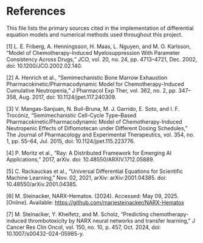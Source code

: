# References

This file lists the primary sources cited in the implementation of
differential equation models and numerical methods used throughout this project.

[1] L. E. Friberg, A. Henningsson, H. Maas, L. Nguyen, and M. O. Karlsson, “Model of Chemotherapy-Induced Myelosuppression With Parameter Consistency Across Drugs,” JCO, vol. 20, no. 24, pp. 4713–4721, Dec. 2002, doi: 10.1200/JCO.2002.02.140.

[2] A. Henrich et al., “Semimechanistic Bone Marrow Exhaustion Pharmacokinetic/Pharmacodynamic Model for Chemotherapy-Induced Cumulative Neutropenia,” J Pharmacol Exp Ther, vol. 362, no. 2, pp. 347–358, Aug. 2017, doi: 10.1124/jpet.117.240309.

[3] V. Mangas-Sanjuan, N. Buil-Bruna, M. J. Garrido, E. Soto, and I. F. Trocóniz, “Semimechanistic Cell-Cycle Type–Based Pharmacokinetic/Pharmacodynamic Model of Chemotherapy-Induced Neutropenic Effects of Diflomotecan under Different Dosing Schedules,” The Journal of Pharmacology and Experimental Therapeutics, vol. 354, no. 1, pp. 55–64, Jul. 2015, doi: 10.1124/jpet.115.223776.

[4] P. Moritz et al., “Ray: A Distributed Framework for Emerging AI Applications,” 2017, arXiv. doi: 10.48550/ARXIV.1712.05889.

[5] C. Rackauckas et al., “Universal Differential Equations for Scientific Machine Learning,” Nov. 02, 2021, arXiv: arXiv:2001.04385. doi: 10.48550/arXiv.2001.04385.

[6] M. Steinacker, NARX-Hematox. (2024). Accessed: May 09, 2025. [Online]. Available: https://github.com/mariesteinacker/NARX-Hematox

[7] M. Steinacker, Y. Kheifetz, and M. Scholz, “Predicting chemotherapy-induced thrombotoxicity by NARX neural networks and transfer learning,” J Cancer Res Clin Oncol, vol. 150, no. 10, p. 457, Oct. 2024, doi: 10.1007/s00432-024-05985-y.
